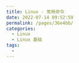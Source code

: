 ```yaml
---
title: Linux - 常用命令
date: 2022-07-14 09:52:59
permalink: /pages/36e4bb/
categories:
  - Linux
  - Linux 基础
tags:
  - 
---
```


